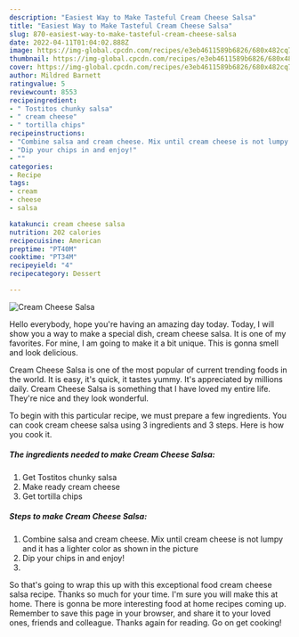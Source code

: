 ```yaml
---
description: "Easiest Way to Make Tasteful Cream Cheese Salsa"
title: "Easiest Way to Make Tasteful Cream Cheese Salsa"
slug: 870-easiest-way-to-make-tasteful-cream-cheese-salsa
date: 2022-04-11T01:04:02.888Z
image: https://img-global.cpcdn.com/recipes/e3eb4611589b6826/680x482cq70/cream-cheese-salsa-recipe-main-photo.jpg
thumbnail: https://img-global.cpcdn.com/recipes/e3eb4611589b6826/680x482cq70/cream-cheese-salsa-recipe-main-photo.jpg
cover: https://img-global.cpcdn.com/recipes/e3eb4611589b6826/680x482cq70/cream-cheese-salsa-recipe-main-photo.jpg
author: Mildred Barnett
ratingvalue: 5
reviewcount: 8553
recipeingredient:
- " Tostitos chunky salsa"
- " cream cheese"
- " tortilla chips"
recipeinstructions:
- "Combine salsa and cream cheese. Mix until cream cheese is not lumpy and it has a lighter color as shown in the picture"
- "Dip your chips in and enjoy!"
- ""
categories:
- Recipe
tags:
- cream
- cheese
- salsa

katakunci: cream cheese salsa 
nutrition: 202 calories
recipecuisine: American
preptime: "PT40M"
cooktime: "PT34M"
recipeyield: "4"
recipecategory: Dessert

---
```



![Cream Cheese Salsa](https://img-global.cpcdn.com/recipes/e3eb4611589b6826/680x482cq70/cream-cheese-salsa-recipe-main-photo.jpg)

Hello everybody, hope you're having an amazing day today. Today, I will show you a way to make a special dish, cream cheese salsa. It is one of my favorites. For mine, I am going to make it a bit unique. This is gonna smell and look delicious.

Cream Cheese Salsa is one of the most popular of current trending foods in the world. It is easy, it's quick, it tastes yummy. It's appreciated by millions daily. Cream Cheese Salsa is something that I have loved my entire life. They're nice and they look wonderful.




To begin with this particular recipe, we must prepare a few ingredients. You can cook cream cheese salsa using 3 ingredients and 3 steps. Here is how you cook it.

<!--inarticleads1-->

##### The ingredients needed to make Cream Cheese Salsa:

1. Get  Tostitos chunky salsa
1. Make ready  cream cheese
1. Get  tortilla chips




<!--inarticleads2-->

##### Steps to make Cream Cheese Salsa:

1. Combine salsa and cream cheese. Mix until cream cheese is not lumpy and it has a lighter color as shown in the picture
1. Dip your chips in and enjoy!
1. 




So that's going to wrap this up with this exceptional food cream cheese salsa recipe. Thanks so much for your time. I'm sure you will make this at home. There is gonna be more interesting food at home recipes coming up. Remember to save this page in your browser, and share it to your loved ones, friends and colleague. Thanks again for reading. Go on get cooking!

